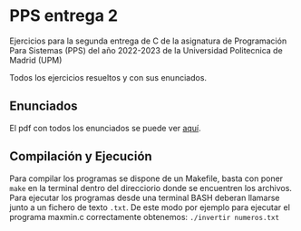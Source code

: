 # PPS entrega 2
Ejercicios para la segunda entrega de C de la asignatura de Programación Para Sistemas (PPS) del año 2022-2023 de la Universidad Politecnica de Madrid (UPM)

Todos los ejercicios resueltos y con sus enunciados.

## Enunciados
El pdf con todos los enunciados se puede ver [aquí](https://github.com/aleexnager/PPS-entrega-2/blob/main/Entrega%202%20-%20Ejercicios%20Prácticos%20C%20PPS%202022_2023.pdf).

## Compilación y Ejecución
Para compilar los programas se dispone de un Makefile, basta con poner `make` en la terminal dentro del direcciorio donde se encuentren los archivos.
Para ejecutar los programas desde una terminal BASH deberan llamarse junto a un fichero de texto `.txt`. De este modo por ejemplo para ejecutar el programa maxmin.c correctamente obtenemos: `./invertir numeros.txt`

